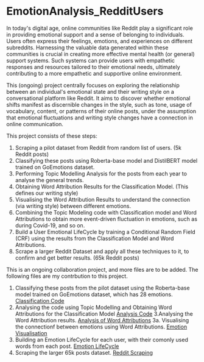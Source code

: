 # EmotionAnalysis_RedditUsers

In today's digital age, online communities like Reddit play a significant role in providing emotional support and a sense of belonging to individuals. Users often express their feelings, emotions, and experiences on different subreddits. Harnessing the valuable data generated within these communities is crucial in creating more effective mental health (or general) support systems. Such systems can provide users with empathetic responses and resources tailored to their emotional needs, ultimately contributing to a more empathetic and supportive online environment.

This (ongoing) project centrally focuses on exploring the relationship between an individual's emotional state and their writing style on a conversational platform like Reddit. It aims to discover whether emotional shifts manifest as discernible changes in the style, such as tone, usage of vocabulary, content, or patterns of their online posts, under the assumption that emotional fluctuations and writing style changes have a connection in online communication. 

This project consists of these steps:
1.  Scraping a pilot dataset from Reddit from random list of users. (5k Reddit posts)
2.  Classifying these posts using Roberta-base model and DistilBERT model trained on GoEmotions dataset.
3.  Performing Topic Modelling Analysis for the posts from each year to analyse the general trends.
4.  Obtaining Word Attribution Results for the Classification Model. (This defines our writing style)
5.  Visualising the Word Attribution Results to understand the connection (via writing style) between different emotions.
6.  Combining the Topic Modeling code with Classification model and Word Attributions to obtain more event-driven fluctuation in emotions, such as during Covid-19, and so on.
7.  Build a User Emotional LifeCycle by training a Conditional Random Field (CRF) using the results from the Classification Model and Word Attributions.
8.  Scrape a larger Reddit Dataset and apply all these techniques to it, to confirm and get better results. (65k Reddit posts)

This is an ongoing collaboration project, and more files are to be added. The following files are my contrbution to this project. 

1. Classifying these posts from the pilot dataset using the Roberta-base model trained on GoEmotions dataset, which has 28 emotions. [Classification Code](https://github.com/saxenamansi/EmotionAnalysis_RedditUsers/blob/main/1_PredictingEmotion.ipynb)
2. Analysing the code using Topic Modelling and Obtaining Word Attributions for the Classification Model [Analysis Code](https://github.com/saxenamansi/EmotionAnalysis_RedditUsers/blob/main/2_UserRedditAnalysis.ipynb)
3.Analysing the Word Attribution results. [Analysis of Word Attributions](https://github.com/saxenamansi/EmotionAnalysis_RedditUsers/blob/main/3_WordAttrs_analysis.ipynb)
3a. Visualising the connectionf between emotions using Word Attributions. [Emotion Visualisation](https://github.com/saxenamansi/EmotionAnalysis_RedditUsers/blob/main/3a_visualise_emotions.py)
4. Building an Emotion LifeCycle for each user, with their comonly used words from each post. [Emotion LifeCycle](https://github.com/saxenamansi/EmotionAnalysis_RedditUsers/blob/main/4_EmotionLifeCycle.ipynb)
5. Scraping the larger 65k posts dataset. [Reddit Scraping](https://github.com/saxenamansi/EmotionAnalysis_RedditUsers/blob/main/5_RedditScraping.ipynb)

